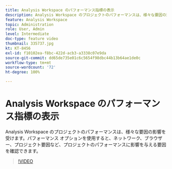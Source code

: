 ```yaml
---
title: Analysis Workspace のパフォーマンス指標の表示
description: Analysis Workspace のプロジェクトのパフォーマンスは、様々な要因の影響を受けます。パフォーマンス オプションを使用すると、ネットワーク、ブラウザー、プロジェクト要因など、プロジェクトのパフォーマンスに影響を与える要因を確認できます。
feature: Analysis Workspace
topic: Administration
role: User, Admin
level: Intermediate
doc-type: feature video
thumbnail: 335737.jpg
kt: KT-8456
exl-id: f10102ea-f8bc-422d-acb3-a3338c07e9da
source-git-commit: dd65de735e01c6c5654f98dbc44b13b64ae1de0c
workflow-type: tm+mt
source-wordcount: '72'
ht-degree: 100%

---
```


# Analysis Workspace のパフォーマンス指標の表示

Analysis Workspace のプロジェクトのパフォーマンスは、様々な要因の影響を受けます。パフォーマンス オプションを使用すると、ネットワーク、ブラウザー、プロジェクト要因など、プロジェクトのパフォーマンスに影響を与える要因を確認できます。


>[!VIDEO](https://video.tv.adobe.com/v/335737/?quality=12&learn=on)
